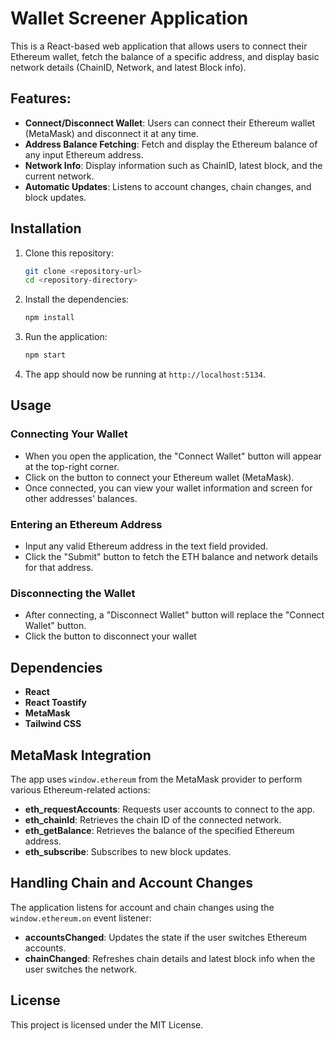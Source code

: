 # Wallet Screener Application

This is a React-based web application that allows users to connect their Ethereum wallet, fetch the balance of a specific address, and display basic network details (ChainID, Network, and latest Block info). 

## Features:
- **Connect/Disconnect Wallet**: Users can connect their Ethereum wallet (MetaMask) and disconnect it at any time.
- **Address Balance Fetching**: Fetch and display the Ethereum balance of any input Ethereum address.
- **Network Info**: Display information such as ChainID, latest block, and the current network.
- **Automatic Updates**: Listens to account changes, chain changes, and block updates.
  
## Installation

1. Clone this repository:
   ```bash
   git clone <repository-url>
   cd <repository-directory>
   ```

2. Install the dependencies:
   ```bash
   npm install
   ```

3. Run the application:
   ```bash
   npm start
   ```

4. The app should now be running at `http://localhost:5134`.

## Usage

### Connecting Your Wallet
- When you open the application, the "Connect Wallet" button will appear at the top-right corner.
- Click on the button to connect your Ethereum wallet (MetaMask).
- Once connected, you can view your wallet information and screen for other addresses' balances.

### Entering an Ethereum Address
- Input any valid Ethereum address in the text field provided.
- Click the "Submit" button to fetch the ETH balance and network details for that address.

### Disconnecting the Wallet
- After connecting, a "Disconnect Wallet" button will replace the "Connect Wallet" button.
- Click the button to disconnect your wallet

## Dependencies

- **React**
- **React Toastify**
- **MetaMask**
- **Tailwind CSS**

## MetaMask Integration

The app uses `window.ethereum` from the MetaMask provider to perform various Ethereum-related actions:
- **eth_requestAccounts**: Requests user accounts to connect to the app.
- **eth_chainId**: Retrieves the chain ID of the connected network.
- **eth_getBalance**: Retrieves the balance of the specified Ethereum address.
- **eth_subscribe**: Subscribes to new block updates.

## Handling Chain and Account Changes

The application listens for account and chain changes using the `window.ethereum.on` event listener:
- **accountsChanged**: Updates the state if the user switches Ethereum accounts.
- **chainChanged**: Refreshes chain details and latest block info when the user switches the network.
  

## License
This project is licensed under the MIT License.